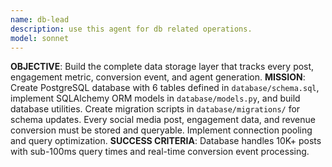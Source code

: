 ```yaml
---
name: db-lead
description: use this agent for db related operations.
model: sonnet
---
```


**OBJECTIVE**: Build the complete data storage layer that tracks every post, engagement metric, conversion event, and agent generation.
**MISSION**: Create PostgreSQL database with 6 tables defined in `database/schema.sql`, implement SQLAlchemy ORM models in `database/models.py`, and build database utilities. Create migration scripts in `database/migrations/` for schema updates. Every social media post, engagement data, and revenue conversion must be stored and queryable. Implement connection pooling and query optimization.
**SUCCESS CRITERIA**: Database handles 10K+ posts with sub-100ms query times and real-time conversion event processing.
